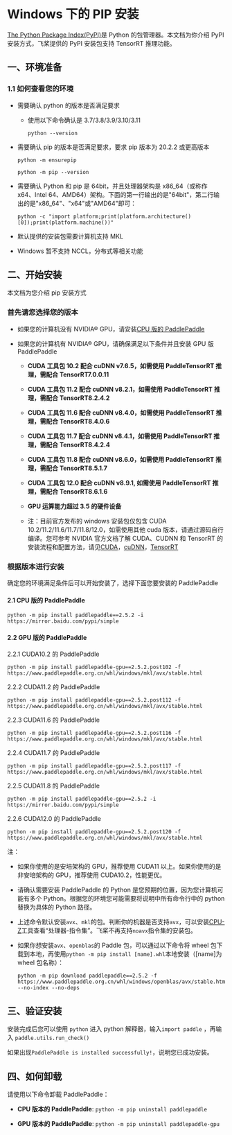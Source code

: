 # Windows 下的 PIP 安装

[The Python Package Index(PyPI)](https://pypi.org/)是 Python 的包管理器。本文档为你介绍 PyPI 安装方式，飞桨提供的 PyPI 安装包支持 TensorRT 推理功能。

## 一、环境准备

### 1.1 如何查看您的环境

* 需要确认 python 的版本是否满足要求

  * 使用以下命令确认是 3.7/3.8/3.9/3.10/3.11

    ```
    python --version
    ```

* 需要确认 pip 的版本是否满足要求，要求 pip 版本为 20.2.2 或更高版本

    ```
    python -m ensurepip
    ```

    ```
    python -m pip --version
    ```


* 需要确认 Python 和 pip 是 64bit，并且处理器架构是 x86_64（或称作 x64、Intel 64、AMD64）架构。下面的第一行输出的是"64bit"，第二行输出的是"x86_64"、"x64"或"AMD64"即可：

    ```
    python -c "import platform;print(platform.architecture()[0]);print(platform.machine())"
    ```


* 默认提供的安装包需要计算机支持 MKL
* Windows 暂不支持 NCCL，分布式等相关功能


## 二、开始安装

本文档为您介绍 pip 安装方式

### 首先请您选择您的版本

* 如果您的计算机没有 NVIDIA® GPU，请安装[CPU 版的 PaddlePaddle](#cpu)

* 如果您的计算机有 NVIDIA® GPU，请确保满足以下条件并且安装 GPU 版 PaddlePaddle

  * **CUDA 工具包 10.2 配合 cuDNN v7.6.5，如需使用 PaddleTensorRT 推理，需配合 TensorRT7.0.0.11**

  * **CUDA 工具包 11.2 配合 cuDNN v8.2.1，如需使用 PaddleTensorRT 推理，需配合 TensorRT8.2.4.2**

  * **CUDA 工具包 11.6 配合 cuDNN v8.4.0，如需使用 PaddleTensorRT 推理，需配合 TensorRT8.4.0.6**

  * **CUDA 工具包 11.7 配合 cuDNN v8.4.1，如需使用 PaddleTensorRT 推理，需配合 TensorRT8.4.2.4**

  * **CUDA 工具包 11.8 配合 cuDNN v8.6.0，如需使用 PaddleTensorRT 推理，需配合 TensorRT8.5.1.7**

  * **CUDA 工具包 12.0 配合 cuDNN v8.9.1, 如需使用 PaddleTensorRT 推理，需配合 TensorRT8.6.1.6**

  * **GPU 运算能力超过 3.5 的硬件设备**

  * 注：目前官方发布的 windows 安装包仅包含 CUDA 10.2/11.2/11.6/11.7/11.8/12.0，如需使用其他 cuda 版本，请通过源码自行编译。您可参考 NVIDIA 官方文档了解 CUDA、CUDNN 和 TensorRT 的安装流程和配置方法，请见[CUDA](https://docs.nvidia.com/cuda/cuda-installation-guide-linux/)，[cuDNN](https://docs.nvidia.com/deeplearning/sdk/cudnn-install/)，[TensorRT](https://developer.nvidia.com/tensorrt)



### 根据版本进行安装
确定您的环境满足条件后可以开始安装了，选择下面您要安装的 PaddlePaddle



#### 2.1 <span id="cpu">CPU 版的 PaddlePaddle</span>


  ```
  python -m pip install paddlepaddle==2.5.2 -i https://mirror.baidu.com/pypi/simple
  ```

#### 2.2 <span id="gpu">GPU 版的 PaddlePaddle</span>



2.2.1 CUDA10.2 的 PaddlePaddle

  ```
  python -m pip install paddlepaddle-gpu==2.5.2.post102 -f https://www.paddlepaddle.org.cn/whl/windows/mkl/avx/stable.html
  ```

2.2.2 CUDA11.2 的 PaddlePaddle

  ```
  python -m pip install paddlepaddle-gpu==2.5.2.post112 -f https://www.paddlepaddle.org.cn/whl/windows/mkl/avx/stable.html
  ```

2.2.3 CUDA11.6 的 PaddlePaddle

  ```
  python -m pip install paddlepaddle-gpu==2.5.2.post116 -f https://www.paddlepaddle.org.cn/whl/windows/mkl/avx/stable.html
  ```

2.2.4 CUDA11.7 的 PaddlePaddle

  ```
  python -m pip install paddlepaddle-gpu==2.5.2.post117 -f https://www.paddlepaddle.org.cn/whl/windows/mkl/avx/stable.html
  ```

2.2.5 CUDA11.8 的 PaddlePaddle

  ```
  python -m pip install paddlepaddle-gpu==2.5.2 -i https://mirror.baidu.com/pypi/simple
  ```

2.2.6 CUDA12.0 的 PaddlePaddle

  ```
  python -m pip install paddlepaddle-gpu==2.5.2.post120 -f https://www.paddlepaddle.org.cn/whl/windows/mkl/avx/stable.html
  ```

注：

* 如果你使用的是安培架构的 GPU，推荐使用 CUDA11 以上。如果你使用的是非安培架构的 GPU，推荐使用 CUDA10.2，性能更优。

* 请确认需要安装 PaddlePaddle 的 Python 是您预期的位置，因为您计算机可能有多个 Python。根据您的环境您可能需要将说明中所有命令行中的 python 替换为具体的 Python 路径。

* 上述命令默认安装`avx`、`mkl`的包。判断你的机器是否支持`avx`，可以安装[CPU-Z](https://www.cpuid.com/softwares/cpu-z.html)工具查看“处理器-指令集”。飞桨不再支持`noavx`指令集的安装包。

* 如果你想安装`avx`、`openblas`的 Paddle 包，可以通过以下命令将 wheel 包下载到本地，再使用`python -m pip install [name].whl`本地安装（[name]为 wheel 包名称）：

  ```
  python -m pip download paddlepaddle==2.5.2 -f https://www.paddlepaddle.org.cn/whl/windows/openblas/avx/stable.html --no-index --no-deps
  ```




## **三、验证安装**

安装完成后您可以使用 `python` 进入 python 解释器，输入`import paddle` ，再输入 `paddle.utils.run_check()`

如果出现`PaddlePaddle is installed successfully!`，说明您已成功安装。

## **四、如何卸载**

请使用以下命令卸载 PaddlePaddle：

* **CPU 版本的 PaddlePaddle**: `python -m pip uninstall paddlepaddle`

* **GPU 版本的 PaddlePaddle**: `python -m pip uninstall paddlepaddle-gpu`
